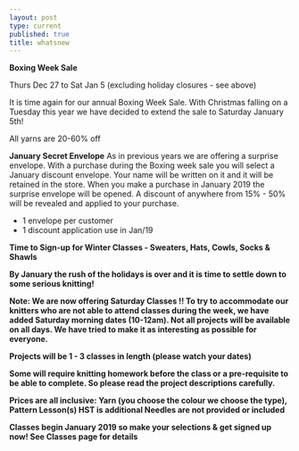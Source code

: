 ```yaml
---
layout: post
type: current
published: true
title: whatsnew
---
```


<strong>Boxing Week Sale</strong>

Thurs Dec 27 to Sat Jan 5 (excluding holiday closures - see above)

It is time again for our annual Boxing Week Sale. With Christmas falling on a Tuesday this year we have decided to extend the sale to Saturday January 5th!

All yarns are 20-60% off

<strong>January Secret Envelope</strong>
As in previous years we are offering a surprise envelope. With a purchase during the Boxing week sale you will select a January discount envelope. Your name will be written on it and it will be retained in the store. When you make a purchase in January 2019 the surprise envelope will be opened. A discount of anywhere from 15% - 50% will be revealed and applied to your purchase. 

- 1 envelope per customer
- 1 discount application use in Jan/19
 
<strong>Time to Sign-up for Winter Classes - Sweaters, Hats, Cowls, Socks & Shawls

By January the rush of the holidays is over and it is time to settle down to some serious knitting!

Note:   We are now offering Saturday Classes !!
To try to accommodate our knitters who are not able to attend classes during the week, we have added Saturday morning dates (10-12am). Not all projects will be available on all days. We have tried to make it as interesting as possible for everyone.

Projects will be 1 - 3 classes in length (please watch your dates)

Some will require knitting homework before the class or a pre-requisite to be able to complete. So please read the project descriptions carefully. 

Prices are all inclusive: 
Yarn (you choose the colour we choose the type),
Pattern
Lesson(s) 
HST is additional 
Needles are not provided or included

<strong>Classes begin January 2019 so make your selections & get signed up now! See Classes page for details</strong>

